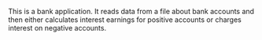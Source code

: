 This is a bank application.  It reads data from a file about bank accounts and then either calculates interest earnings for positive accounts or charges interest on negative accounts.
